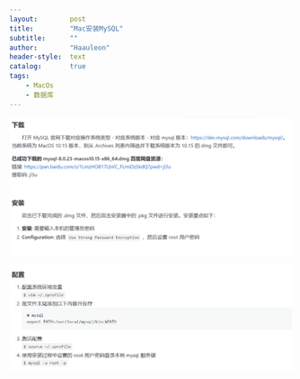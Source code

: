 ```yaml
---
layout:        post
title:         "Mac安装MySQL"
subtitle:      ""
author:        "Haauleon"
header-style:  text
catalog:       true
tags:
    - MacOs
    - 数据库
---
```


![](\img\in-post\post-other\2022-06-06-navicat-1.jpg)        

![](\img\in-post\post-other\2022-06-06-navicat-2.jpg)    